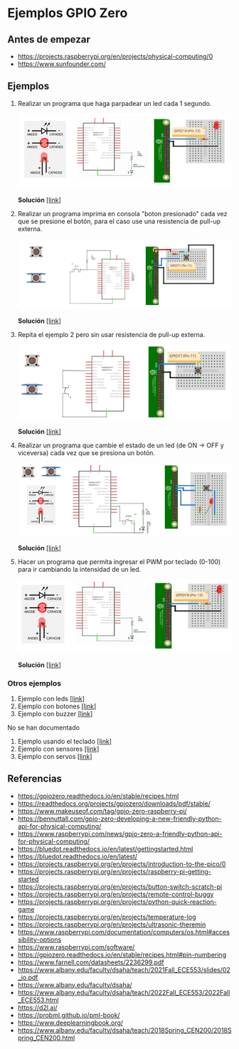 # Ejemplos GPIO Zero

## Antes de empezar

* https://projects.raspberrypi.org/en/projects/physical-computing/0
* https://www.sunfounder.com/

## Ejemplos

1. Realizar un programa que haga parpadear un led cada 1 segundo. 
   
   <p align = "center">
   <img src = "example1_gpio.png">
   </p>

   **Solución** [[link]](gpio-zero_example1/README.md)

2. Realizar un programa imprima en consola "boton presionado" cada vez que se presione el botón, para el caso use una resistencia de pull-up externa. 
   
   <p align = "center">
   <img src = "example2_gpio.png">
   </p>

   **Solución** [[link]](gpio-zero_example2/README.md)

3. Repita el ejemplo 2 pero sin usar resistencia de pull-up externa.
   
   <p align = "center">
   <img src = "example3_gpio.png">
   </p>

   **Solución** [[link]](gpio-zero_example3/README.md)

4. Realizar un programa que cambie el estado de un led (de ON → OFF y viceversa) cada vez que se presiona un botón. 
   
   <p align = "center">
   <img src = "example4_gpio.png">
   </p>

   **Solución** [[link]](gpio-zero_example4/README.md)

5. Hacer un programa que permita ingresar el PWM por teclado (0-100) para ir cambiando la intensidad de un led.

   <p align = "center">
   <img src = "example5_gpio.png">
   </p> 

   **Solución** [[link]](gpio-zero_example5/README.md)

### Otros ejemplos

1. Ejemplo con leds [[link]](gpio-zero_example_leds/)
2. Ejemplo con botones [[link]](gpio-zero_example_buttons/)
3. Ejemplo con buzzer [[link]](gpio-zero_example_buzzer/)

No se han documentado


1. Ejemplo usando el teclado [[link]](gpio-zero_example_keyboard/)
2.  Ejemplo con sensores [[link]](gpio-zero_example_sensors/)
3.  Ejemplo con servos [[link]](gpio-zero_example_servos/)

## Referencias

* https://gpiozero.readthedocs.io/en/stable/recipes.html
* https://readthedocs.org/projects/gpiozero/downloads/pdf/stable/
* https://www.makeuseof.com/tag/gpio-zero-raspberry-pi/
* https://bennuttall.com/gpio-zero-developing-a-new-friendly-python-api-for-physical-computing/
* https://www.raspberrypi.com/news/gpio-zero-a-friendly-python-api-for-physical-computing/
* https://bluedot.readthedocs.io/en/latest/gettingstarted.html
* https://bluedot.readthedocs.io/en/latest/
* https://projects.raspberrypi.org/en/projects/introduction-to-the-pico/0
* https://projects.raspberrypi.org/en/projects/raspberry-pi-getting-started
* https://projects.raspberrypi.org/en/projects/button-switch-scratch-pi
* https://projects.raspberrypi.org/en/projects/remote-control-buggy
* https://projects.raspberrypi.org/en/projects/python-quick-reaction-game
* https://projects.raspberrypi.org/en/projects/temperature-log
* https://projects.raspberrypi.org/en/projects/ultrasonic-theremin
* https://www.raspberrypi.com/documentation/computers/os.html#accessibility-options
* https://www.raspberrypi.com/software/
* https://gpiozero.readthedocs.io/en/stable/recipes.html#pin-numbering
* https://www.farnell.com/datasheets/2236299.pdf
* https://www.albany.edu/faculty/dsaha/teach/2021Fall_ECE553/slides/02_io.pdf
* https://www.albany.edu/faculty/dsaha/
* https://www.albany.edu/faculty/dsaha/teach/2022Fall_ECE553/2022Fall_ECE553.html
* https://d2l.ai/
* https://probml.github.io/pml-book/
* https://www.deeplearningbook.org/
* https://www.albany.edu/faculty/dsaha/teach/2018Spring_CEN200/2018Spring_CEN200.html